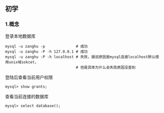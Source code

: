 ## 初学


### 1.概念

登录本地数据库

```shell
mysql -u zanghu -p              # 成功
mysql -u zanghu -P -h 127.0.0.1 # 成功
mysql -u zanghu -P -h localhost # 失败，据说原因是mysql连接localhost默认使用unix域sokcet，
                                # 但是具体为什么会失败原因没查到
```

登陆后查看当前用户权限

```mysql
mysql> show grants;
```

查看当前连接的数据库

```mysql
mysql> select database();
```